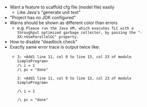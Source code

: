 - Want a feature to scaffold cfg file (model file) easily
  * Like Java's "generate unit test"
- "Project has no JDK configured"
- Warns should be shown as different color than errors
  * e.g. `Please run the Java VM, which executes TLC with a throughput optimized garbage collector, by passing the "-XX:+UseParallelGC" property.`
- How to disable "deadlock check"
- Exactly same error trace is output twice like:
  * ```
    3: <Add1 line 11, col 9 to line 13, col 23 of module SimpleProgram>
    /\ i = 1
    /\ pc = "done"
    
    3: <Add1 line 11, col 9 to line 13, col 23 of module SimpleProgram>
    
    /\ i = 1
    
    /\ pc = "done"
    ```

